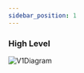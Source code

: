 ```yaml
---
sidebar_position: 1
---
```


### High Level

![V1Diagram](https://githubusercontent.com/teaglebuilt/homelab/main/docs/static/img/overview.v1.png)
